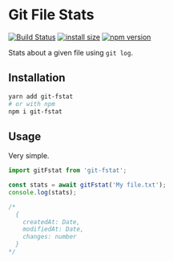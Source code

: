 # Git File Stats

[![Build Status](https://travis-ci.com/krmax44/git-fstat.svg?branch=master)](https://travis-ci.com/krmax44/git-fstat)
[![install size](https://packagephobia.now.sh/badge?p=git-fstat)](https://packagephobia.now.sh/result?p=git-fstat)
[![npm version](https://img.shields.io/npm/v/git-fstat)](https://www.npmjs.com/package/git-fstat)

Stats about a given file using `git log`.

## Installation

```bash
yarn add git-fstat
# or with npm
npm i git-fstat
```

## Usage

Very simple.

```js
import gitFstat from 'git-fstat';

const stats = await gitFstat('My file.txt');
console.log(stats);

/*
  {
    createdAt: Date,
    modifiedAt: Date,
    changes: number
  }
*/
```
